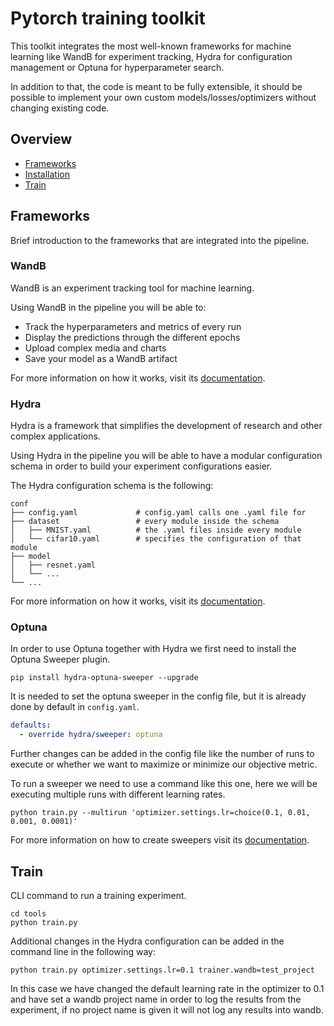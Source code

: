 # Pytorch training toolkit

This toolkit integrates the most well-known frameworks for machine learning like WandB for experiment 
tracking, Hydra for configuration management or Optuna for hyperparameter search.

In addition to that, the code is meant to be fully extensible, it should be possible to
implement your own custom models/losses/optimizers without changing 
existing code.

## Overview
- [Frameworks](#frameworks)
- [Installation](#installation)
- [Train](#train)

## Frameworks
Brief introduction to the frameworks that are integrated into the pipeline.

### WandB
WandB is an experiment tracking tool for machine learning.

Using WandB in the pipeline you will be able to:
- Track the hyperparameters and metrics of every run
- Display the predictions through the different epochs
- Upload complex media and charts
- Save your model as a WandB artifact

For more information on how it works, visit its [documentation](https://docs.wandb.ai/).


### Hydra
Hydra is a framework that simplifies the development of research and other complex applications.

Using Hydra in the pipeline you will be able to have a modular configuration schema in order 
to build your experiment configurations easier.

The Hydra configuration schema is the following:
```
conf
├── config.yaml             # config.yaml calls one .yaml file for 
├── dataset                 # every module inside the schema
│   ├── MNIST.yaml          # the .yaml files inside every module
│   └── cifar10.yaml        # specifies the configuration of that module   
├── model                   
│   ├── resnet.yaml         
│   └── ...   
└── ...
```
For more information on how it works, visit its [documentation](https://hydra.cc/docs/intro/).


### Optuna
In order to use Optuna together with Hydra we first need to install the Optuna Sweeper plugin.
```commandline
pip install hydra-optuna-sweeper --upgrade
```
It is needed to set the optuna sweeper in the config file, but it is already done by default in `config.yaml`.
```yaml
defaults:
  - override hydra/sweeper: optuna
```
Further changes can be added in the config file like the number of runs to execute or
whether we want to maximize or minimize our objective metric.

To run a sweeper we need to use a command like this one, here we will be executing multiple 
runs with different learning rates.
```commandline
python train.py --multirun 'optimizer.settings.lr=choice(0.1, 0.01, 0.001, 0.0001)'
```
For more information on how to create sweepers visit its [documentation](https://hydra.cc/docs/plugins/optuna_sweeper/).

## Train
CLI command to run a training experiment.
```
cd tools
python train.py 
```
Additional changes in the Hydra configuration can be added in the command line 
in the following way:
```
python train.py optimizer.settings.lr=0.1 trainer.wandb=test_project
```
In this case we have changed the default learning rate in the optimizer to 0.1 and
have set a wandb project name in order to log the results from the experiment,
if no project name is given it will not log any results into wandb.
